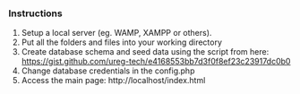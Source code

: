 ### Instructions
1. Setup a local server (eg. WAMP, XAMPP or others).
2. Put all the folders and files into your working directory
3. Create database schema and seed data using the script from here: https://gist.github.com/ureg-tech/e4168553bb7d3f0f8ef23c23917dc0b0
4. Change database credentials in the config.php
5. Access the main page: http://localhost/index.html